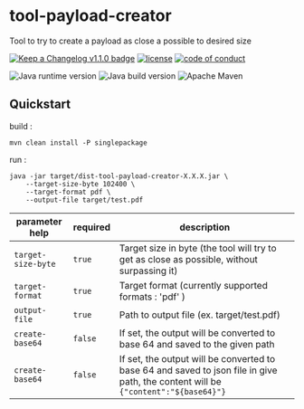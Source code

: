 # tool-payload-creator

Tool to try to create a payload as close a possible to desired size

[![Keep a Changelog v1.1.0 badge](https://img.shields.io/badge/changelog-Keep%20a%20Changelog%20v1.1.0-%23E05735)](https://github.com/fugerit-org/tool-payload-creator/blob/master/CHANGELOG.md) 
[![license](https://img.shields.io/badge/License-Apache%20License%202.0-teal.svg)](https://opensource.org/licenses/Apache-2.0)
[![code of conduct](https://img.shields.io/badge/conduct-Contributor%20Covenant-purple.svg)](https://github.com/fugerit-org/fj-universe/blob/main/CODE_OF_CONDUCT.md)

![Java runtime version](https://img.shields.io/badge/run%20on-java%208+-%23113366.svg?style=for-the-badge&logo=openjdk&logoColor=white)
![Java build version](https://img.shields.io/badge/build%20on-java%2011+-%23ED8B00.svg?style=for-the-badge&logo=openjdk&logoColor=white)
![Apache Maven](https://img.shields.io/badge/Apache%20Maven-3.9.0+-C71A36?style=for-the-badge&logo=Apache%20Maven&logoColor=white)

## Quickstart

build : 

`mvn clean install -P singlepackage`

run : 

```
java -jar target/dist-tool-payload-creator-X.X.X.jar \
	--target-size-byte 102400 \
	--target-format pdf \
	--output-file target/test.pdf
```

|parameter help      |required|description                                                                                            |
|--------------------|--------|-------------------------------------------------------------------------------------------------------|
|`target-size-byte`   |`true`   |Target size in byte (the tool will try to get as close as possible, without surpassing it)             |
|`target-format`      |`true`   |Target format (currently supported formats : 'pdf' )                                                   |
|`output-file`        |`true`   |Path to output file (ex. target/test.pdf)                                                              |
|`create-base64`      |`false`  |If set, the output will be converted to base 64 and saved to the given path                            |
|`create-base64`      |`false`  |If set, the output will be converted to base 64 and saved to json file in give path, the content will be `{"content":"${base64}"}` |



